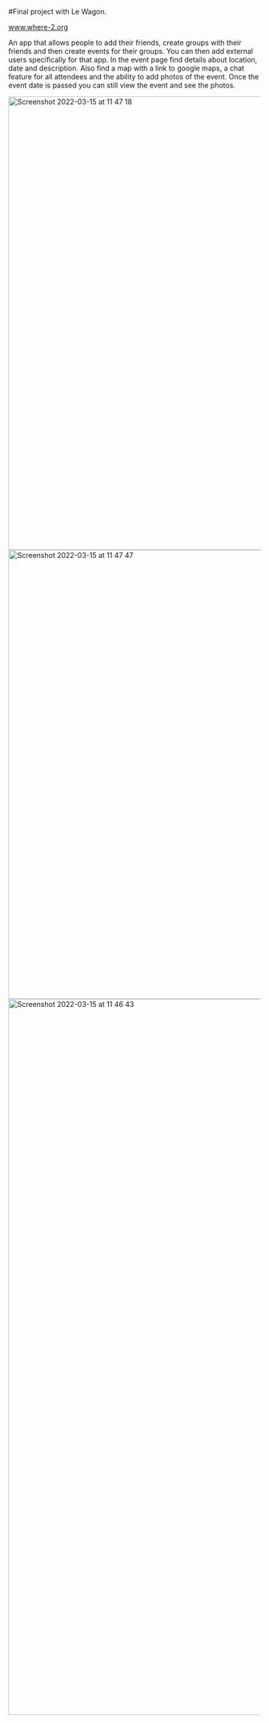 #Final project with Le Wagon. 

www.where-2.org

An app that allows people to add their friends, create groups with their friends and then create events for their groups. You can then add external users specifically for that app. In the event page find details about location, date and description. Also find a map with a link to google maps, a chat feature for all attendees and the ability to add photos of the event. Once the event date is passed you can still view the event and see the photos. 

<img width="905" alt="Screenshot 2022-03-15 at 11 47 18" src="https://user-images.githubusercontent.com/66831769/158371434-238eb0eb-ca6f-451e-90c3-6902b6630446.png">

<img width="896" alt="Screenshot 2022-03-15 at 11 47 47" src="https://user-images.githubusercontent.com/66831769/158371532-edbd46a2-9488-459e-bfef-c9ce08dde773.png">

<img width="1429" alt="Screenshot 2022-03-15 at 11 46 43" src="https://user-images.githubusercontent.com/66831769/158371357-aeabc75d-8995-409a-a706-45fef200b7c8.png">

